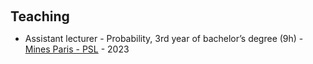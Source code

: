 <h1 id="teaching"></h1>

<h2 style="margin: 60px 0px 10px;">Teaching</h2>

<ul>
  <li>
    Assistant lecturer - Probability, 3rd year of bachelor’s degree (9h) - <a href="https://www.minesparis.psl.eu/">Mines Paris - PSL</a> - 2023
  </li>
</ul>
